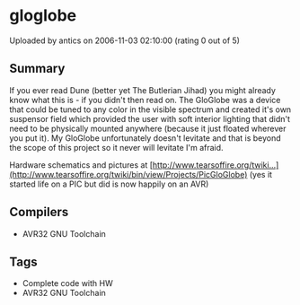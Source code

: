 # gloglobe

Uploaded by antics on 2006-11-03 02:10:00 (rating 0 out of 5)

## Summary

If you ever read Dune (better yet The Butlerian Jihad) you might already know what this is - if you didn't then read on. The GloGlobe was a device that could be tuned to any color in the visible spectrum and created it's own suspensor field which provided the user with soft interior lighting that didn't need to be physically mounted anywhere (because it just floated wherever you put it). My GloGlobe unfortunately doesn't levitate and that is beyond the scope of this project so it never will levitate I'm afraid.


Hardware schematics and pictures at [http://www.tearsoffire.org/twiki...](http://www.tearsoffire.org/twiki/bin/view/Projects/PicGloGlobe) (yes it started life on a PIC but did is now happily on an AVR)

## Compilers

- AVR32 GNU Toolchain

## Tags

- Complete code with HW
- AVR32 GNU Toolchain
